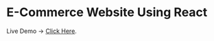 # E-Commerce Website Using React

Live Demo -> [Click Here](https://main--creative-capybara-2646a8.netlify.app/).
